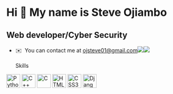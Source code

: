 Hi 👋 My name is Steve Ojiambo
===============================

Web developer/Cyber Security
-------------------------------

*   ✉️  You can contact me at [ojsteve01@gmail.com](mailto:ojsteve01@gmail.com)<a href="https://www.github.com/Shacker01" target="_blank" rel="noreferrer"><img
                  src="https://img.shields.io/github/followers/Shacker01?logo=github&style=for-the-badge&color=0891b2&labelColor=1c1917" /></a><a href="https://www.twitter.com/Shacker01_steve" target="_blank" rel="noreferrer"><img
                  src="https://img.shields.io/twitter/follow/@Shacker01_steve?logo=twitter&style=for-the-badge&color=0891b2&labelColor=1c1917"/></a> <br><br>
                  Skills 
<p align="left">
<a href="https://www.python.org/" target="_blank" rel="noreferrer"><img src="https://raw.githubusercontent.com/danielcranney/readme-generator/main/public/icons/skills/python-colored.svg" width="36" height="36" alt="Python" /></a>
<a href="https://docs.microsoft.com/en-us/cpp/?view=msvc-170" target="_blank" rel="noreferrer"><img src="https://raw.githubusercontent.com/danielcranney/readme-generator/main/public/icons/skills/cplusplus-colored.svg" width="36" height="36" alt="C++" /></a>
<a href="https://docs.microsoft.com/en-us/cpp/?view=msvc-170" target="_blank" rel="noreferrer"><img src="https://raw.githubusercontent.com/danielcranney/readme-generator/main/public/icons/skills/c-colored.svg" width="36" height="36" alt="C" /></a>
<a href="https://developer.mozilla.org/en-US/docs/Glossary/HTML5" target="_blank" rel="noreferrer"><img src="https://raw.githubusercontent.com/danielcranney/readme-generator/main/public/icons/skills/html5-colored.svg" width="36" height="36" alt="HTML5" /></a>
<a href="https://www.w3.org/TR/CSS/#css" target="_blank" rel="noreferrer"><img src="https://raw.githubusercontent.com/danielcranney/readme-generator/main/public/icons/skills/css3-colored.svg" width="36" height="36" alt="CSS3" /></a>
<a href="https://www.djangoproject.com/" target="_blank" rel="noreferrer"><img src="https://raw.githubusercontent.com/danielcranney/readme-generator/main/public/icons/skills/django-colored.svg" width="36" height="36" alt="Django" /></a>
</p>
                    
               
